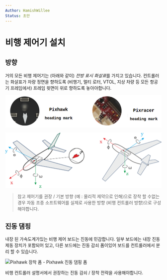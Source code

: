 ```yaml
---
Author: HamishWillee
Status: 초안
---
```


# 비행 제어기 설치

## 방향

거의 모든 비행 제어기는 (아래와 같이) *전방 표시 화살표*를 가지고 있습니다. 컨트롤러는 화살표가 차량 정면을 향하도록 (비행기, 멀티 로터, VTOL, 지상 차량 등 모든 항공기 프레임에서) 프레임 윗면이 위로 향하도록 놓아야합니다.

![FC 표제 표](../../images/fc_heading_mark_1.png)

![FC 오리엔테이션](../../images/fc_orientation_1.png)

> 참고 제어기를 권장 / 기본 방향 (예 : 물리적 제약으로 인해)으로 장착 할 수없는 경우 자동 조종 소프트웨어를 실제로 사용한 방향 (비행 컨트롤러 방향)으로 구성해야합니다.

## 진동 댐핑

내장 된 가속도계가있는 비행 제어 보드는 진동에 민감합니다. 일부 보드에는 내장 진동 제동 장치가 포함되어 있고, 다른 보드에는 진동 감쇠 폼이있어 보드를 컨트롤러에서 분리 할 수 ​​있습니다. 

![Pixhawk 장착 폼](../../images/3dr_anti_vibration_mounting_foam.png) - Pixhawk 진동 댐핑 폼

비행 컨트롤러 설명서에서 권장하는 진동 감쇠 / 장착 전략을 사용해야합니다.